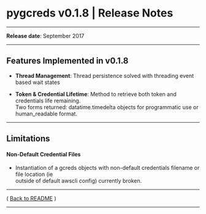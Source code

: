 # pygcreds v0.1.8 | Release Notes

* * *
**Release date**:  September 2017
* * *

## Features Implemented in v0.1.8

* **Thread Management**: Thread persistence solved with threading event based wait states

* **Token & Credential Lifetime**: Method to retrieve both token and credentials life remaining.    
Two forms returned: datatime.timedelta objects for programmatic use or human_readable format.


* * *

## Limitations

#### Non-Default Credential Files

* Instantiation of a gcreds objects with non-default credentials filename or file location (ie  
outside of default awscli config) currently broken.

* * *

( [Back to README](../README.md) )


* * *
